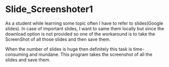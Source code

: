 # Slide_Screenshoter1
As a student while learning some topic often I have to refer to slides(Google slides). 
In case of important slides, I want to same them locally but since the download option is not provided so one of the workaround is to take the ScreenShot of all those slides and then save them.

When the number of slides is huge then definitely this task is time-consuming and mundane.
This program takes the screenshot of all the slides and save them.
